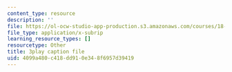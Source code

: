 ```yaml
---
content_type: resource
description: ''
file: https://ol-ocw-studio-app-production.s3.amazonaws.com/courses/18-01sc-single-variable-calculus-fall-2010/4099a480c418dd910e348f6957d39419_KhwQKE_tld0.srt
file_type: application/x-subrip
learning_resource_types: []
resourcetype: Other
title: 3play caption file
uid: 4099a480-c418-dd91-0e34-8f6957d39419
---
```

